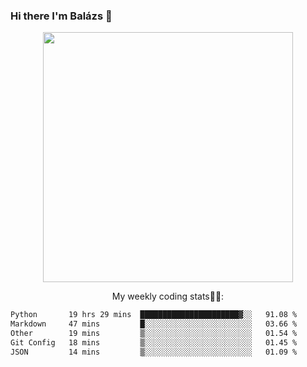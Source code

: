 ### Hi there I'm Balázs 👋
  
<p align="center">
  <img width="400" src="https://github-readme-stats.vercel.app/api/top-langs/?username=bkutasi&size_weight=0.5&count_weight=0.5&hide=jupyter%20notebook&layout=compact&theme=tokyonight">
</p>
<p align="center">
My weekly coding stats👨‍💻:
</p>
<!--START_SECTION:waka-->

```txt
Python       19 hrs 29 mins  ██████████████████████▓░░   91.08 %
Markdown     47 mins         █░░░░░░░░░░░░░░░░░░░░░░░░   03.66 %
Other        19 mins         ▒░░░░░░░░░░░░░░░░░░░░░░░░   01.54 %
Git Config   18 mins         ▒░░░░░░░░░░░░░░░░░░░░░░░░   01.45 %
JSON         14 mins         ▒░░░░░░░░░░░░░░░░░░░░░░░░   01.09 %
```

<!--END_SECTION:waka-->



<!--
**bkutasi/bkutasi** is a ✨ _special_ ✨ repository because its `README.md` (this file) appears on your GitHub profile.

Here are some ideas to get you started:

- 🔭 I’m currently working on ...
- 🌱 I’m currently learning ...
- 👯 I’m looking to collaborate on ...
- 🤔 I’m looking for help with ...
- 💬 Ask me about ...
- 📫 How to reach me: ...
- 😄 Pronouns: ...
- ⚡ Fun fact: ...
-->

